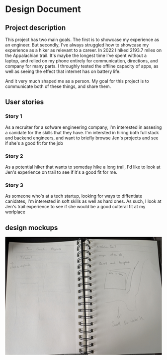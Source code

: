 # Design Document
## Project description

This project has two main goals. The first is to showcase my experience as an engineer. But secondly, I've always struggled how to showcase my experience as a hiker as relevant to a career. In 2022 I hiked 2193.7 miles on the Appalachian trail. It's maybe the longest time I've spent without a laptop, and relied on my phone entirely for communication, directions, and company for many parts. I throughly tested the offline capacity of apps, as well as seeing the effect that internet has on battery life.
 
And it very much shaped me as a person. My goal for this project is to communicate both of these things, and share them.


## User stories
### Story 1
As a recruiter for a sofware engineering company, I'm interested in assesing a canidate for the skills that they have. I'm intersted in hiring both full stack and backend engineers, and want to briefly browse Jen's projects and see if she's a good fit for the job

### Story 2
As a potential hiker that wants to someday hike a long trail, I'd like to look at Jen's experience on trail to see if it's a good fit for me.

### Story 3
As someone who's at a tech startup, looking for ways to diffentiate canidates, I'm interested in soft skills as well as hard ones. As such, I look at Jen's trail experience to see if she would be a good culteral fit at my worlplace


## design mockups

<img src="./images/design_mockups.jpg" alt="A picture of the design mockup">